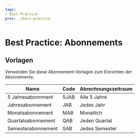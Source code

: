 ```yaml
---
tags:
- Best-Practice
prev: ./best-practice
---
```

# Best Practice: Abonnements

## Vorlagen

Verwenden Sie diese Abonnement-Vorlagen zum Einrichten der Abonnements:

| Name               | Code | Abrechnungszeitraum |
| ------------------ | ---- | ------------------- |
| 5 Jahresabonnment  | 5JAB | Alle 5 Jahre        |
| Jahresabonnement   | JAB  | Jedes Jahr          |
| Monatsabonnement   | MAB  | Monatlich           |
| Quartalsabonnement | QAB  | Jeden Quartal       |
| Semesterabonnement | SAB  | Jedes Semester      |
